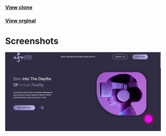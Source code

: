 ### [View clone](https://hydra-landing-page-community.vercel.app/)
### [View orginal](https://www.figma.com/file/Txt05DMVTsp9SeUSWhIOTZ/Hydra-Landing-Page-(Community)?type=design&node-id=0-1&mode=design&t=ckLgmTKN2ZdNKsZ7-0)


# Screenshots

<img src="./img/readme-screenshot/Screenshot_1.png" alt="">
